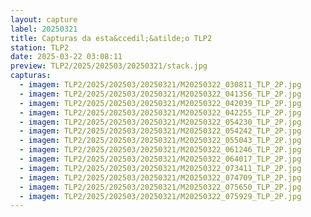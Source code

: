 ```yaml
---
layout: capture
label: 20250321
title: Capturas da esta&ccedil;&atilde;o TLP2
station: TLP2
date: 2025-03-22 03:08:11
preview: TLP2/2025/202503/20250321/stack.jpg
capturas:
  - imagem: TLP2/2025/202503/20250321/M20250322_030811_TLP_2P.jpg
  - imagem: TLP2/2025/202503/20250321/M20250322_041356_TLP_2P.jpg
  - imagem: TLP2/2025/202503/20250321/M20250322_042039_TLP_2P.jpg
  - imagem: TLP2/2025/202503/20250321/M20250322_042255_TLP_2P.jpg
  - imagem: TLP2/2025/202503/20250321/M20250322_054230_TLP_2P.jpg
  - imagem: TLP2/2025/202503/20250321/M20250322_054242_TLP_2P.jpg
  - imagem: TLP2/2025/202503/20250321/M20250322_055043_TLP_2P.jpg
  - imagem: TLP2/2025/202503/20250321/M20250322_061246_TLP_2P.jpg
  - imagem: TLP2/2025/202503/20250321/M20250322_064017_TLP_2P.jpg
  - imagem: TLP2/2025/202503/20250321/M20250322_073411_TLP_2P.jpg
  - imagem: TLP2/2025/202503/20250321/M20250322_074709_TLP_2P.jpg
  - imagem: TLP2/2025/202503/20250321/M20250322_075650_TLP_2P.jpg
  - imagem: TLP2/2025/202503/20250321/M20250322_075929_TLP_2P.jpg
---
```

